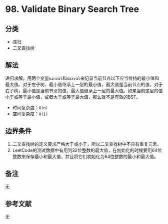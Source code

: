 # 98. Validate Binary Search Tree

## 分类
* 递归
* 二叉查找树

## 解法
递归求解，用两个变量`minval`和`maxval`来记录当前节点以下应当维持的最小值和最大值。对于左子树，最小值继承上一层的最小值，最大值是当前节点的值。对于右子树，最小值是当前节点的值，最大值继承上一层的最大值。如果当前这层的值小于或等于最小值，或者大于或等于最大值，那么就不是有效的BST。

* 时间复杂度：`O(n)`
* 空间复杂度：`O(1)`

## 边界条件
1. 二叉查找树的定义要求严格大于或小于，所以二叉查找树中不应有重复元素。
2. LeetCode的测试数据中有用到32位整数的最大值，在初始化的时候要用64位整数来保存最小和最大值，并且将它们初始化为64位整数的最小和最大值。

## 备注
无

## 参考文献
无